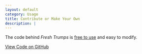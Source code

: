 ```yaml
---
layout: default
category: Usage
title: Contribute or Make Your Own
description: |
---
```

The code behind _Fresh Trumps_ is <a href="https://github.com/FreshTrumps/web/blob/master/LICENSE">free to use</a> and easy to modify.

<a href="https://github.com/FreshTrumps/web/blob/master/web.go" target="_blank" class="btn btn-default btn-lg"><i class="fa fa-github fa-fw"></i>  View Code on GitHub</a>
